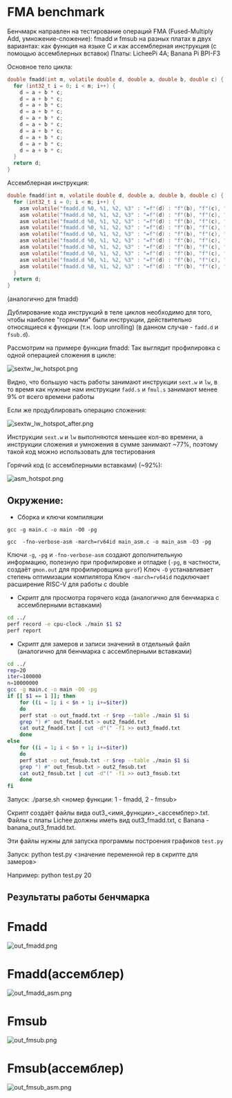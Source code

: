 # FMA benchmark

Бенчмарк направлен на тестирование операций FMA (Fused-Multiply Add, умножение-сложение): fmadd и fmsub на разных платах в двух вариантах: как функция на языке C и как ассемблерная инструкция (с помощью ассемблерных вставок)
Платы: LicheePi 4A; Banana Pi BPI-F3

Основное тело цикла:
```c
double fmadd(int m, volatile double d, double a, double b, double c) {
  for (int32_t i = 0; i < m; i++) {
    d = a + b * c;
    d = a + b * c;
    d = a + b * c;
    d = a + b * c;
    d = a + b * c;
    d = a + b * c;
    d = a + b * c;
    d = a + b * c;
    d = a + b * c;
    d = a + b * c;
  }
  return d;
}
```
Ассемблерная инструкция:
```c
double fmadd(int m, volatile double d, double a, double b, double c) {
  for (int32_t i = 0; i < m; i++) {
    asm volatile("fmadd.d %0, %1, %2, %3" : "=f"(d) : "f"(b), "f"(c), "f"(a));
    asm volatile("fmadd.d %0, %1, %2, %3" : "=f"(d) : "f"(b), "f"(c), "f"(a));
    asm volatile("fmadd.d %0, %1, %2, %3" : "=f"(d) : "f"(b), "f"(c), "f"(a));
    asm volatile("fmadd.d %0, %1, %2, %3" : "=f"(d) : "f"(b), "f"(c), "f"(a));
    asm volatile("fmadd.d %0, %1, %2, %3" : "=f"(d) : "f"(b), "f"(c), "f"(a));
    asm volatile("fmadd.d %0, %1, %2, %3" : "=f"(d) : "f"(b), "f"(c), "f"(a));
    asm volatile("fmadd.d %0, %1, %2, %3" : "=f"(d) : "f"(b), "f"(c), "f"(a));
    asm volatile("fmadd.d %0, %1, %2, %3" : "=f"(d) : "f"(b), "f"(c), "f"(a));
    asm volatile("fmadd.d %0, %1, %2, %3" : "=f"(d) : "f"(b), "f"(c), "f"(a));
    asm volatile("fmadd.d %0, %1, %2, %3" : "=f"(d) : "f"(b), "f"(c), "f"(a));
  }
  return d;
}
```
(аналогично для fmadd)

Дублирование кода инструкций в теле циклов необходимо для того, чтобы наиболее "горячими" были инструкции, действительно относящиеся к функции (т.н. loop unrolling) (в данном случае - `fadd.d` и `fsub.d`).

Рассмотрим на примере функции fmadd:
Так выглядит профилировка с одной операцией сложения в цикле:

![sextw_lw_hotspot.png](images/sextw_lw_hotspot.png)

Видно, что большую часть работы занимают инструкции `sext.w` и `lw`, в то время как нужные нам инструкции `fadd.s` и `fmul.s` занимают менее 9% от всего времени работы

Если же продублировать операцию сложения:

![sextw_lw_hotspot_after.png](images/sextw_lw_hotspot_after.png)

Инструкции `sext.w` и `lw` выполняются меньшее кол-во времени, а инструкции сложения и умножения в сумме занимают ~77%, поэтому такой код можно использовать для тестирования

Горячий код (с ассемблерными вставками) (~92%):

![asm_hotspot.png](images/asm_hotspot.png)


## Окружение:
* Сборка и ключи компиляции
```
gcc -g main.c -o main -O0 -pg

gcc  -fno-verbose-asm -march=rv64id main_asm.c -o main_asm -O3 -pg
```
Ключи `-g`, `-pg` и `-fno-verbose-asm` создают дополнительную информацию, полезную при профилировке и отладке (`-pg`, в частности, создаёт `gmon.out` для профилировщика `gprof`)
Ключ `-O` устанавливает степень оптимизации компилятора
Ключ `-march=rv64id` подключает расширение RISC-V для работы c double
* Скрипт для просмотра горячего кода (аналогично для бенчмарка с ассемблерными вставками)
```bash
cd ../
perf record -e cpu-clock ./main $1 $2
perf report
```


* Скрипт для замеров и записи значений в отдельный файл (аналогично для бенчмарка с ассемблерными вставками)
```bash
cd ../
rep=20
iter=100000
n=10000000
gcc -g main.c -o main -O0 -pg
if [[ $1 == 1 ]]; then
	for ((i = 1; i < $n + 1; i+=$iter))
	do
	perf stat -o out_fmadd.txt -r $rep --table ./main $1 $i
	grep ") #" out_fmadd.txt > out2_fmadd.txt
	cat out2_fmadd.txt | cut -d"(" -f1 >> out3_fmadd.txt
	done
else
	for ((i = 1; i < $n + 1; i+=$iter))
	do
	perf stat -o out_fmsub.txt -r $rep --table ./main $1 $i
	grep ") #" out_fmsub.txt > out2_fmsub.txt
	cat out2_fmsub.txt | cut -d"(" -f1 >> out3_fmsub.txt
	done
fi
```
Запуск: ./parse.sh <номер функции: 1 - fmadd, 2 - fmsub>

Скрипт создаёт файлы вида out3_<имя_функции>_<ассемблер>.txt.
Файлы с платы Lichee должны иметь вид out3_fmadd.txt, с Banana - banana_out3_fmadd.txt.

Эти файлы нужны для запуска программы построения графиков `test.py`

Запуск: python test.py <значение переменной rep в скрипте для замеров>

Например: python test.py 20
## Результаты работы бенчмарка

# Fmadd
![out_fmadd.png](images/out_fmadd.png)
# Fmadd(ассемблер)
![out_fmadd_asm.png](images/out_fmadd_asm.png)
# Fmsub
![out_fmsub.png](images/out_fmsub.png)
# Fmsub(ассемблер)
![out_fmsub_asm.png](images/out_fmsub_asm.png)